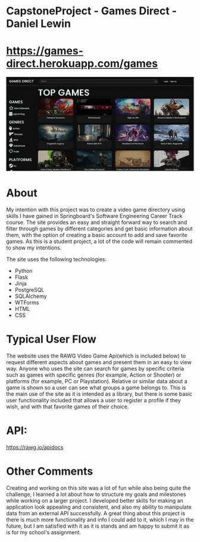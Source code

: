 # CapstoneProject - Games Direct - Daniel Lewin
# https://games-direct.herokuapp.com/games

![My Image](GamesDirectPreview.jpg)

# About
My intention with this project was to create a video game directory using skills I have gained in Springboard's Software Engineering Career Track course. The site provides an easy and straight forward way to search and filter through games by different categories and get basic information about them, with the option of creating a basic account to add and save favorite games. As this is a student project, a lot of the code will remain commented to show my intentions. 

The site uses the following technologies:
<ul>
  <li>Python</li>
  <li>Flask</li>
  <li>Jinja</li>
  <li>PostgreSQL</li>
  <li>SQLAlchemy</li>
  <li>WTForms</li>
  <li>HTML</li>
  <li>CSS</li>
</ul> 

# Typical User Flow
The website uses the RAWG Video Game Api(which is included below) to request different aspects about games and present them in an easy to view way. Anyone who uses the site can search for games by specific criteria such as games with specific genres (for example, Action or Shooter) or platforms (for example, PC or Playstation). Relative or similar data about a game is shown so a user can see what groups a game belongs to. This is the main use of the site as it is intended as a library, but there is some basic user functionality included that allows a user to register a profile if they wish, and with that favorite games of their choice. 

# API: 
https://rawg.io/apidocs

# Other Comments
Creating and working on this site was a lot of fun while also being quite the challenge, I learned a lot about how to structure my goals and milestones while working on a larger project. I developed better skills for making an application look appealing and consistent, and also my ability to manipulate data from an external API successfully. A great thing about this project is there is much more functionality and info I could add to it, which I may in the future, but I am satisfied with it as it is stands and am happy to submit it as is for my school's assignment.
